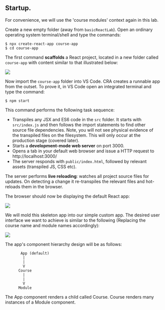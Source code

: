 ## Startup.

For convenience, we will use the 'course modules' context again in this lab. 

Create a new empty folder (away from `basicReactLab`). Open an ordinary operating system terminal/shell and type the commands:
~~~
$ npx create-react-app course-app
$ cd course-app
~~~
The first command **scaffolds** a React project, located in a new folder called `course-app` with content similar to that illustrated below:

![][scaffold]

Now import the `course-app` folder into VS Code. CRA creates a runnable app from the outset. To prove it, in VS Code open an integrated terminal and type the command:
~~~
$ npm start
~~~
This command performs the following task sequence:

- Transpiles any JSX and ES6 code in the `src` folder. It starts with `src/index.js` and then follows the import statements to find other source file dependencies. Note, you will not see physical evidence of the transpiled files on the filesystem. This will only occur at the production stage (covered later).
- Starts a **development-mode web server** on port 3000.
- Opens a tab in your default web browser and issue a HTTP request to http://localhost:3000/
- The server responds with `public/index.html`, followed by relevant assets (transpiled JS, CSS etc).

The server performs **live reloading**: watches all project source files for updates. On detecting a change it re-transpiles the relevant files and hot-reloads them in the browser.

The browser should now be displaying the default React app:

![][default]

We will mold this skeleton app into our simple custom app. The desired user interface we want to achieve is similar to the following (Replacing the course name and module names accordingly):

![][obj]

The app's component hierarchy design will be as follows:
~~~
       App (default)
        |
        |
        V
      Course
        |
        |  
        V
      Module
~~~
The App component renders a child called Course. Course renders many instances of a Module component. 


[scaffold]: ./img/scaffold.png
[obj]: ./img/obj.png
[default]: ./img/default.png
